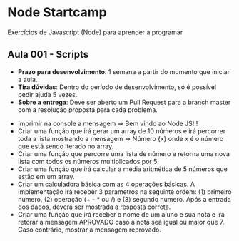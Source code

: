 # Node Startcamp

Exercícios de Javascript (Node) para aprender a programar

## Aula 001 - Scripts

* **Prazo para desenvolvimento**: 1 semana a partir do momento que iniciar a aula.
* **Tira dúvidas**: Dentro do período de desenvolvimento, só é possível pedir ajuda 5 vezes.
* **Sobre a entrega**: Deve ser aberto um Pull Request para a branch master com a resolução proposta para cada problema.

- Imprimir na console a mensagem => Bem vindo ao Node JS!!!
- Criar uma função que irá gerar um array de 10 núḿeros e  irá  percorrer toda a lista mostrando a  mensagem   =>  Número  {x}  onde x é o número que está sendo iterado no array.
- Criar uma função que percorre uma lista de número e retorna uma nova lista com todos os números multiplicados por 5.
- Criar uma função que irá calcular a média aritmética de 5 números que estão em um array.
- Criar um calculadora básica com as 4 operações básicas. A implementação irá receber 3 parametros na seguinte ordem: (1) primeiro numero, (2) operação (+ - * ou /) e (3) segundo numero. Após a entrada dos dados, deverá ser mostrada a resposta correta.
- Criar uma função que irá receber o nome de um aluno e sua nota e irá retorar a mensagem APROVADO caso a nota seá igual ou maior que 7. Caso contrário, mostrar a mensagem reprovado.

